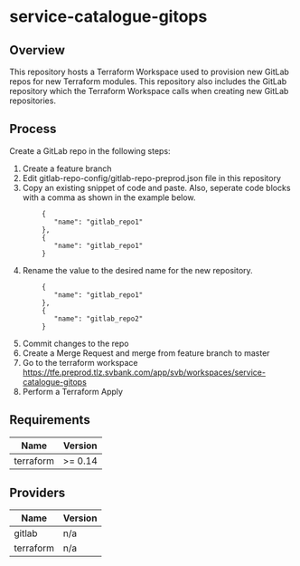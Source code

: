 # service-catalogue-gitops

Overview
--------
This repository hosts a Terraform Workspace used to provision new GitLab repos for new Terraform modules. This repository also includes the GitLab repository which the Terraform Workspace calls when creating new GitLab repositories.

Process
-------
Create a GitLab repo in the following steps:

1. Create a feature branch
2. Edit gitlab-repo-config/gitlab-repo-preprod.json file in this repository
3. Copy an existing snippet of code and paste. Also, seperate code blocks with a comma as shown in the example below.
```     
        {
           "name": "gitlab_repo1"
        },
        {
           "name": "gitlab_repo1"
        }
```
4. Rename the value to the desired name for the new repository.
```     
        {
           "name": "gitlab_repo1"
        },
        {
           "name": "gitlab_repo2"
        }
```
5. Commit changes to the repo
6. Create a Merge Request and merge from feature branch to master
7. Go to the terraform workspace https://tfe.preprod.tlz.svbank.com/app/svb/workspaces/service-catalogue-gitops
8. Perform a Terraform Apply


## Requirements

| Name | Version |
|------|---------|
| terraform | >= 0.14 |

## Providers

| Name | Version |
|------|---------|
| gitlab | n/a |
| terraform | n/a |


